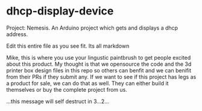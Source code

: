 dhcp-display-device
===================

Project: Nemesis. An Arduino project which gets and displays a dhcp address.


Edit this entire file as you see fit. Its all markdown

Mike, this is where you use your lingustic paintbrush to get people excited about this product. My thought is that we opensource the code and the 3d printer box design files in this repo so others can benfit and we can benifit from their PRs if they submit any. If we want to see if this project has legs as a product for sale, we can do that as well. They can either build it themselves or buy the complete project from us.

...this message will self destruct in 3...2...
